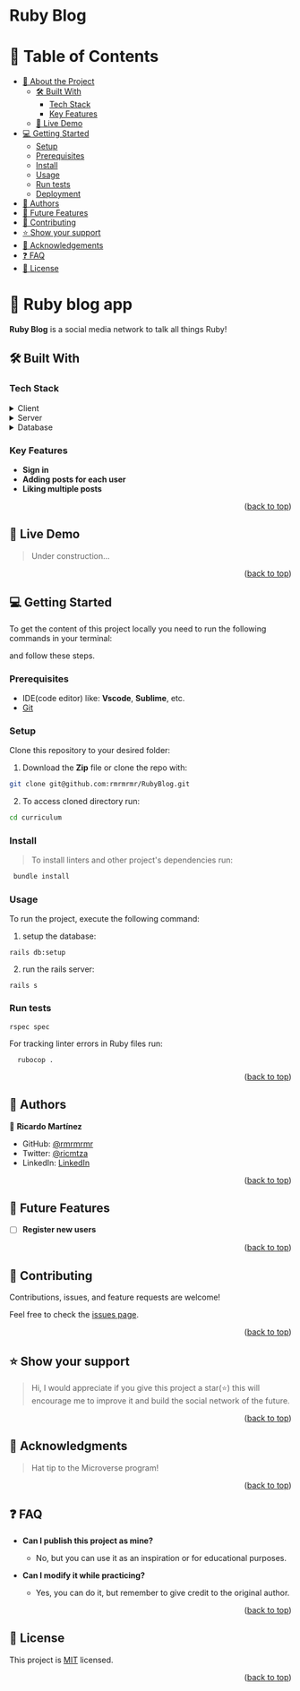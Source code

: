 # Ruby Blog

<a name="readme-top"></a>

# 📗 Table of Contents

- [📖 About the Project](#about-project)
  - [🛠 Built With](#built-with)
    - [Tech Stack](#tech-stack)
    - [Key Features](#key-features)
  - [🚀 Live Demo](#live-demo)
- [💻 Getting Started](#getting-started)
  - [Setup](#setup)
  - [Prerequisites](#prerequisites)
  - [Install](#install)
  - [Usage](#usage)
  - [Run tests](#run-tests)
  - [Deployment](#triangular_flag_on_post-deployment)
- [👥 Authors](#authors)
- [🔭 Future Features](#future-features)
- [🤝 Contributing](#contributing)
- [⭐️ Show your support](#support)
- [🙏 Acknowledgements](#acknowledgements)
- [❓ FAQ](#faq)
- [📝 License](#license)

# 📖 Ruby blog app <a name="about-project"></a>

**Ruby Blog** is a social media network to talk all things Ruby!

## 🛠 Built With <a name="built-with"></a>

### Tech Stack <a name="tech-stack"></a>

<details>
  <summary>Client</summary>
  <ul>
    <li><a href="https://www.w3schools.com/html/">HTML</a></li>
  </ul>
  <ul>
    <li><a href="https://tailwindcss.com/">TailwindCSS</a></li>
  </ul>
</details>

<details>
  <summary>Server</summary>
  <ul>
    <li><a href="https://www.ruby-lang.org/en/">Ruby</a></li>
    <li><a href="https://rubyonrails.org/">Ruby on Rails</a></li>
  </ul>
</details>

<details>
<summary>Database</summary>
  <ul>
    <li><a href="https://www.postgresql.org/">PostgreSQL</a></li>
  </ul>
</details>

### Key Features <a name="key-features"></a>

- **Sign in**
- **Adding posts for each user**
- **Liking multiple posts**

<p align="right">(<a href="#readme-top">back to top</a>)</p>

## 🚀 Live Demo <a name="live-demo"></a>

> Under construction...

<p align="right">(<a href="#readme-top">back to top</a>)</p>

<!-- GETTING STARTED -->

## 💻 Getting Started <a name="getting-started"></a>

To get the content of this project locally you need to run the following commands in your terminal:

and follow these steps.

### Prerequisites

- IDE(code editor) like: **Vscode**, **Sublime**, etc.
- [Git](https://www.linode.com/docs/guides/how-to-install-git-on-linux-mac-and-windows/)

### Setup

Clone this repository to your desired folder:

1. Download the **Zip** file or clone the repo with:
 ```bash
git clone git@github.com:rmrmrmr/RubyBlog.git
```
2. To access cloned directory run:
```bash
cd curriculum 
```

### Install

> To install linters and other project's dependencies run:

```bash
 bundle install
```

### Usage

To run the project, execute the following command:
1. setup the database:
```
rails db:setup
```
2. run the rails server:
```
rails s
```

### Run tests

```
rspec spec
```

For tracking linter errors in Ruby files run:
 
 ```
   rubocop . 
 ```

<p align="right">(<a href="#readme-top">back to top</a>)</p>


## 👥 Authors <a name="authors"></a>

👤 **Ricardo Martínez**

- GitHub: [@rmrmrmr](https://github.com/rmrmrmr)
- Twitter: [@ricmtza](https://twitter.com/ricmtza)
- LinkedIn: [LinkedIn](www.linkedin.com/in/ricardo-mag)

<p align="right">(<a href="#readme-top">back to top</a>)</p>

## 🔭 Future Features <a name="future-features"></a>

- [ ] **Register new users**

<p align="right">(<a href="#readme-top">back to top</a>)</p>

## 🤝 Contributing <a name="contributing"></a>

Contributions, issues, and feature requests are welcome!

Feel free to check the [issues page](https://github.com/d4nQw3rty/the-art-of-development-blog/issues).

<p align="right">(<a href="#readme-top">back to top</a>)</p>

## ⭐️ Show your support <a name="support"></a>

> Hi, I would appreciate if you give this project a star(⭐️) this will encourage me to improve it and build the social network of the future.
<p align="right">(<a href="#readme-top">back to top</a>)</p>

## 🙏 Acknowledgments <a name="acknowledgements"></a>

> Hat tip to the Microverse program!  
<p align="right">(<a href="#readme-top">back to top</a>)</p>


## ❓ FAQ <a name="faq"></a>

- **Can I publish this project as mine?**

  - No, but you can use it as an inspiration or for educational purposes.

- **Can I modify it while practicing?**

  - Yes, you can do it, but remember to give credit to the original author.

<p align="right">(<a href="#readme-top">back to top</a>)</p>

## 📝 License <a name="license"></a>

This project is [MIT](./LICENSE) licensed.

<p align="right">(<a href="#readme-top">back to top</a>)</p>